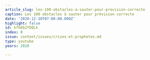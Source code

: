 ```yaml
---
article_slug: les-100-obstacles-a-sauter-pour-prevision-correcte
caption: Les 100 obstacles à sauter pour prévision correcte
date: '2020-12-10T07:00:00.000Z'
highlight: false
id: kfhEb2fDQLk
index: 0
issue: content/issues/crises-et-prophetes.md
type: youtube
years: 2020

---
```

